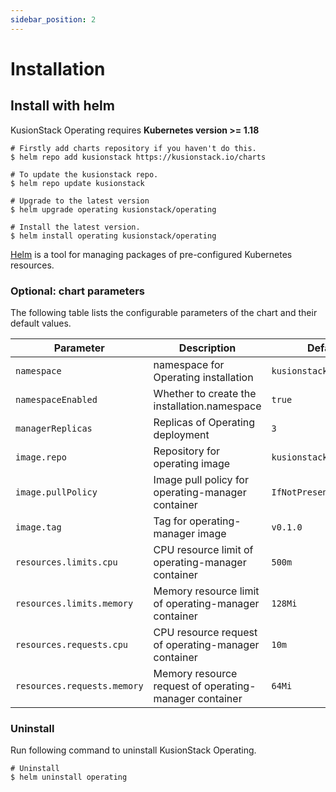 ```yaml
---
sidebar_position: 2
---
```


# Installation

## Install with helm
KusionStack Operating requires **Kubernetes version >= 1.18**
```shell
# Firstly add charts repository if you haven't do this.
$ helm repo add kusionstack https://kusionstack.io/charts

# To update the kusionstack repo.
$ helm repo update kusionstack

# Upgrade to the latest version 
$ helm upgrade operating kusionstack/operating 

# Install the latest version.
$ helm install operating kusionstack/operating 
```


[Helm](https://github.com/helm/helm) is a tool for managing packages of pre-configured Kubernetes resources.
### Optional: chart parameters

The following table lists the configurable parameters of the chart and their default values.

| Parameter   | Description    | Default        |
|-------------|----------------|----------------|
| `namespace`  | namespace for Operating installation    | `kusionstack-system`         |
| `namespaceEnabled` | Whether to create the installation.namespace   | `true`  |
| `managerReplicas`| Replicas of Operating deployment | `3`   |
| `image.repo` | Repository for operating image | `kusionstack/operating`|
| `image.pullPolicy`| Image pull policy for operating-manager container | `IfNotPresent` |
| `image.tag`                  | Tag for operating-manager image    | `v0.1.0`  |
| `resources.limits.cpu`      | CPU resource limit of operating-manager container      | `500m` |
| `resources.limits.memory` | Memory resource limit of operating-manager container   | `128Mi` |
| `resources.requests.cpu`    | CPU resource request of operating-manager container    | `10m` |
| `resources.requests.memory` | Memory resource request of operating-manager container | `64Mi` |


### Uninstall

Run following command to uninstall KusionStack Operating.
```shell
# Uninstall
$ helm uninstall operating
```

